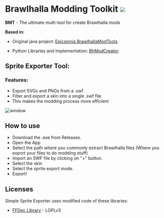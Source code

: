 # Brawlhalla Modding Toolkit <img src="http://ForTheBadge.com/images/badges/made-with-python.svg"/>

**BMT** - The ultimate multi-tool for create Brawlhalla mods

**Based in:**

* Original java project: [Epicsninja BrawlhallaModTools](https://github.com/Epicsninja/BrawlhallaModTools)

* Python Libraries and Implementation: [BhModCreator](https://github.com/Farbigoz/BhModCreator)

## Sprite Exporter Tool: 
### Features:
* Export SVGs and PNGs from a .swf
* Filter and export a skin into a single .swf file
* This makes the modding process more efficient
  
![window](https://github.com/LordShadow505/SimpleSpriteExporter-Brawlhalla/blob/main/Wiki/SSE-img-update.png)

## How to use

* Download the .exe from Releases.
* Open the App
* Select the path where you commonly extract Brawlhalla files (Where you export your files to do modding stuff)
* Import an SWF file by clicking on "+" button.
* Select the skin 
* Select the sprite export mode.
* Export!  

## Licenses

Simple Sprite Exporter uses modified code of these libraries:

* [FFDec Library](https://github.com/jindrapetrik/jpexs-decompiler) - LGPLv3
